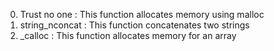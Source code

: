 0. Trust no one : This function allocates memory using malloc
1. string_nconcat : This function concatenates two strings
2. _calloc : This function allocates memory for an array
